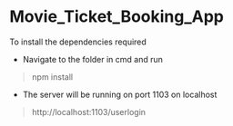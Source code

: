 # Movie_Ticket_Booking_App

To install the dependencies required
* Navigate to the folder in cmd and run
> npm install
* The server will be running on port 1103 on localhost
> http://localhost:1103/userlogin
